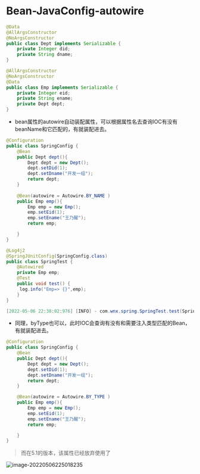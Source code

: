 # Bean-JavaConfig-autowire

```java
@Data
@AllArgsConstructor
@NoArgsConstructor
public class Dept implements Serializable {
    private Integer did; 
    private String dname;
}

@AllArgsConstructor
@NoArgsConstructor
@Data
public class Emp implements Serializable {
    private Integer eid;
    private String ename;
    private Dept dept;
}
```

- bean属性的autowire自动装配属性，可以根据属性名去查询IOC有没有beanName和它匹配的，有就装配进去。

```java
@Configuration
public class SpringConfig {
    @Bean
    public Dept dept(){
        Dept dept = new Dept();
        dept.setDid(1);
        dept.setDname("开发一组");
        return dept;
    }
    
    @Bean(autowire = Autowire.BY_NAME )
    public Emp emp(){
        Emp emp = new Emp();
        emp.setEid(1);
        emp.setEname("王乃醒");
        return emp;

    }
}
```

```java
@Log4j2
@SpringJUnitConfig(SpringConfig.class)
public class SpringTest {
    @Autowired
    private Emp emp;
    @Test
    public void test() {
     log.info("Emp=> {}",emp);
    }
}
```

```c#
[2022-05-06 22:38:02:976] [INFO] - com.wnx.spring.SpringTest.test(SpringTest.java:23) - Emp=> Emp(eid=1, ename=王乃醒, dept=Dept(did=1, dname=开发一组))
```

- 同理，byType也可以，此时IOC会查询有没有和需要注入类型匹配的Bean，有就装配进去。

```java
@Configuration
public class SpringConfig {
    @Bean
    public Dept dept(){
        Dept dept = new Dept();
        dept.setDid(1);
        dept.setDname("开发一组");
        return dept;
    }

    @Bean(autowire = Autowire.BY_TYPE )
    public Emp emp(){
        Emp emp = new Emp();
        emp.setEid(1);
        emp.setEname("王乃醒");
        return emp;

    }
}
```

> 而在5.1的版本，该属性已经放弃使用了

![image-20220506225018235](013-Spring-Bean-anno-autowire-use-ByXml.assets/image-20220506225018235.png)